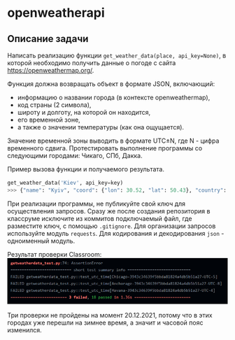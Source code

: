 # openweatherapi

## Описание задачи
Написать реализацию функции  ```get_weather_data(place, api_key=None)```, в которой необходимо получить данные о погоде с сайта https://openweathermap.org/. 

Функция должна возвращать объект в формате JSON, включающий: 
- информацию о названии города (в контексте openweathermap),
- код страны (2 символа),
- широту и долготу, на которой он находится,
- его временной зоне,
- а также о значении температуры (как она ощущается).

Значение временной зоны выводить в формате UTC±N, где N - цифра временного сдвига.
Протестировать выполнение программы со следующими городами: Чикаго, СПб, Дакка.

Пример вызова функции и получаемого результата.

```python
get_weather_data('Kiev', api_key=key)
>>> {"name": "Kyiv", "coord": {"lon": 30.52, "lat": 50.43}, "country": "UA", "feels_like": 21.96, "timezone": "UTC+3"}

```

При реализации программы, не публикуйте свой ключ для осуществления запросов. Сразу же после создания репозитория в классруме исключите из коммитов подключаемый файл, где разместите ключ, с помощью ```.gitignore```.
Для организации запросов используйте модуль ```requests```. Для кодирования и декодирования ```json``` - одноименный модуль.

Результат проверки Classroom:
![Скриншот_проверки](Screenshot_1.png)

Три проверки не пройдены на момент 20.12.2021, потому что в этих городах уже перешли на зимнее время, а значит и часовой пояс изменился.

